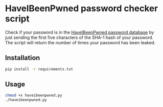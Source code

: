 # HaveIBeenPwned password checker script

Check if your password is in the [HaveIBeenPwned password database](https://haveibeenpwned.com/Passwords) by just sending the first five characters of the SHA-1 hash of your password. The script will return the number of times your password has been leaked.

## Installation

``` bash
pip install -r requirements.txt
```

## Usage

``` bash
chmod +x haveibeenpwned.py
./haveibeenpwned.py
```